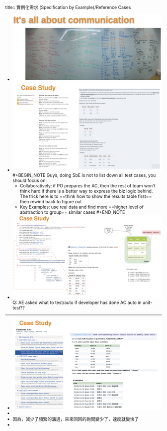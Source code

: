 title:: 實例化需求 (Specification by Example)/Reference Cases

- ![image.png](../assets/image_1657010935189_0.png)
- ![image.png](../assets/image_1657011600167_0.png)
  #+BEGIN_NOTE
  Guys, doing SbE is not to list down all test cases, you should focus on:
  * Collaboratively: if PO prepares the AC, then the rest of team won't think hard if there is a better way to express the biz logic behind. The trick here is to ==think how to show the results table first== then rewind back to  figure out 
  * Key Examples: use real data and find more ==higher level of abstraction to group== similar cases
  #+END_NOTE
- ![image.png](../assets/image_1657011914880_0.png)
  Q: AE asked what to test/auto if developer has done AC auto in unit-test??
- ---
- ![image.png](../assets/image_1657012150667_0.png)
-
- 因為，減少了頻繁的溝通，來來回回的詢問變少了，速度就變快了
-